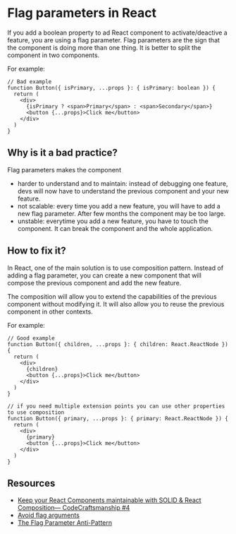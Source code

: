 # Flag parameters in React

If you add a boolean property to ad React component to activate/deactive a feature, you are using a flag parameter. Flag parameters are the sign that the component is doing more than one thing. It is better to split the component in two components.

For example:

```tsx
// Bad example
function Button({ isPrimary, ...props }: { isPrimary: boolean }) {
  return (
    <div>
      {isPrimary ? <span>Primary</span> : <span>Secondary</span>}
      <button {...props}>Click me</button>
    </div>
  )
}
```

## Why is it a bad practice?

Flag parameters makes the component

- harder to understand and to maintain: instead of debugging one feature, devs will now have to understand the previous component and your new feature.
- not scalable: every time you add a new feature, you will have to add a new flag parameter. After few months the component may be too large.
- unstable: everytime you add a new feature, you have to touch the component. It can break the component and the whole application.

## How to fix it?

In React, one of the main solution is to use composition pattern. Instead of adding a flag parameter, you can create a new component that will compose the previous component and add the new feature.

The composition will allow you to extend the capabilities of the previous component without modifying it. It will also allow you to reuse the previous component in other contexts.

For example:

```tsx
// Good example
function Button({ children, ...props }: { children: React.ReactNode }) {
  return (
    <div>
      {children}
      <button {...props}>Click me</button>
    </div>
  )
}

// if you need multiple extension points you can use other properties to use composition
function Button({ primary, ...props }: { primary: React.ReactNode }) {
  return (
    <div>
      {primary}
      <button {...props}>Click me</button>
    </div>
  )
}
```

## Resources

- [Keep your React Components maintainable with SOLID & React Composition— CodeCraftsmanship #4](https://medium.com/interaction-dynamics/keep-your-react-components-maintainable-with-solid-react-composition-codecraftsmanship-4-2969834e9ffa)
- [Avoid flag arguments](https://learn.interaction-dynamics.io/docs/code-craftsmanship/clean-code-rules#avoid-flag-arguments)
- [The Flag Parameter Anti-Pattern](https://dev.to/rweisleder/the-flag-parameter-anti-pattern-1j82)
